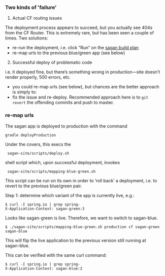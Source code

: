 ### Two kinds of 'failure'

1. Actual CF routing issues

The deployment process appears to succeed, but you actually see 404s from the CF Router. This is extremely rare, but has been seen a couple of times. Two solutions:

 - re-run the deployment, i.e. click “Run” on the [sagan build plan](https://build.springsource.org/browse/IO-SAGANPROD)
 - re-map urls to the previous blue/green app (see below)

2. Successful deploy of problematic code

i.e. it deployed fine, but there’s something wrong in production—site doesn’t render properly, 500 errors, etc.

 - you could re-map urls (see below), but chances are the better approach is simply to:
 - fix the issue and re-deploy. Recommended approach here is to `git revert` the offending commits and push to master.


### re-map urls

The sagan app is deployed to production with the command 

    gradle deployProduction

Under the covers, this execs the

     sagan-site/scripts/deploy.sh

shell script which, upon successful deployment, invokes

     sagan-site/scripts/mapping-blue-green.sh

This script can be run on its own in order to ‘roll back’ a deployment, i.e. to revert to the previous blue/green pair.

Step 1: determine which variant of the app is currently live, e.g.:

    $ curl -I spring.io | grep spring-
    X-Application-Context: sagan-green:3

Looks like sagan-green is live. Therefore, we want to switch to sagan-blue.

    $ ./sagan-site/scripts/mapping-blue-green.sh production cf sagan-green sagan-blue

This will flip the live application to the previous version still running at sagan-blue.

This can be verified with the same curl command:

    $ curl -I spring.io | grep spring-
    X-Application-Context: sagan-blue:2
